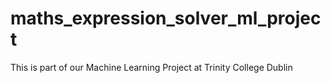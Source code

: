 # maths_expression_solver_ml_project
This is part of our Machine Learning Project at Trinity College Dublin
